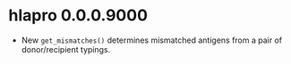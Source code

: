 # hlapro 0.0.0.9000

* New `get_mismatches()` determines mismatched antigens from a pair of 
  donor/recipient typings.
